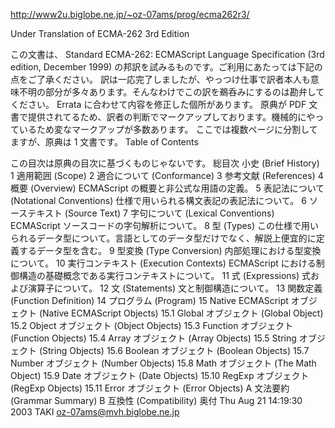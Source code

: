 http://www2u.biglobe.ne.jp/~oz-07ams/prog/ecma262r3/

Under Translation of ECMA-262 3rd Edition

この文書は、 Standard ECMA-262: ECMAScript Language Specification (3rd edition, December 1999) の邦訳を試みるものです。ご利用にあたっては下記の点をご了承ください。
訳は一応完了しましたが、やっつけ仕事で訳者本人も意味不明の部分が多々あります。そんなわけでこの訳を鵜呑みにするのは勘弁してください。
Errata に合わせて内容を修正した個所があります。
原典が PDF 文書で提供されてるため、訳者の判断でマークアップしております。機械的にやっているため変なマークアップが多数あります。
ここでは複数ページに分割してますが、原典は 1 文書です。
Table of Contents

この目次は原典の目次に基づくものじゃないです。
総目次
小史 (Brief History)
1 適用範囲 (Scope)
2 適合について (Conformance)
3 参考文献 (References)
4 概要 (Overview)
ECMAScript の概要と非公式な用語の定義。
5 表記法について (Notational Conventions)
仕様で用いられる構文表記の表記法について。
6 ソーステキスト (Source Text)
7 字句について (Lexical Conventions)
ECMAScript ソースコードの字句解析について。
8 型 (Types)
この仕様で用いられるデータ型について。言語としてのデータ型だけでなく、解説上便宜的に定義するデータ型を含む。
9 型変換 (Type Conversion)
内部処理における型変換について。
10 実行コンテキスト (Execution Contexts)
ECMAScript における制御構造の基礎概念である実行コンテキストについて。
11 式 (Expressions)
式および演算子について。
12 文 (Statements)
文と制御構造について。
13 関数定義 (Function Definition)
14 プログラム (Program)
15 Native ECMAScript オブジェクト (Native ECMAScript Objects)
15.1 Global オブジェクト (Global Object)
15.2 Object オブジェクト (Object Objects)
15.3 Function オブジェクト (Function Objects)
15.4 Array オブジェクト (Array Objects)
15.5 String オブジェクト (String Objects)
15.6 Boolean オブジェクト (Boolean Objects)
15.7 Number オブジェクト (Number Objects)
15.8 Math オブジェクト (The Math Object)
15.9 Date オブジェクト (Date Objects)
15.10 RegExp オブジェクト (RegExp Objects)
15.11 Error オブジェクト (Error Objects)
A 文法要約 (Grammar Summary)
B 互換性 (Compatibility)
奥付
Thu Aug 21 14:19:30 2003 TAKI <oz-07ams@mvh.biglobe.ne.jp>
